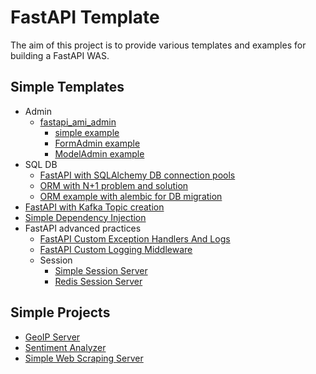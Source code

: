 # FastAPI Template

The aim of this project is to provide various templates and examples for building a FastAPI WAS.

## Simple Templates

- Admin
    * [fastapi_ami_admin](http://atomi.gitee.io/fastapi_amis_admin/tutorials/basic/PageAdmin/)
        * [simple example](./ami_admin_example/simple_admin_example/main.py)
        * [FormAdmin example](./ami_admin_example/admin_form_example/main.py)
        * [ModelAdmin example](./ami_admin_example/admin_model_example/main.py)
- SQL DB
    * [FastAPI with SQLAlchemy DB connection pools](./sql-db/FastApi-SqlAlchemy/)
    * [ORM with N+1 problem and solution](./sql-db/simple_orm_example/)
    * [ORM example with alembic for DB migration](./sql-db/orm-example-with-alembic/)
- [FastAPI with Kafka Topic creation](./FastAPI-Kafka-Topic-Creation/)
- [Simple Dependency Injection](./simple_dependency_injection/)
- FastAPI advanced practices
    * [FastAPI Custom Exception Handlers And Logs](./basic-functionality/fastapi-custom-exception-handlers-and-logs/)
    * [FastAPI Custom Logging Middleware](./basic-functionality/simple-logging-middleware/)
    * Session
        * [Simple Session Server](./basic-functionality/simple_session_server/)
        * [Redis Session Server](./redis_session_server/)

## Simple Projects

- [GeoIP Server](./sample_projects/geoip/)
- [Sentiment Analyzer](./sample_projects/sentiment_analyzer/)
- [Simple Web Scraping Server](./sample_projects/scrap/)
